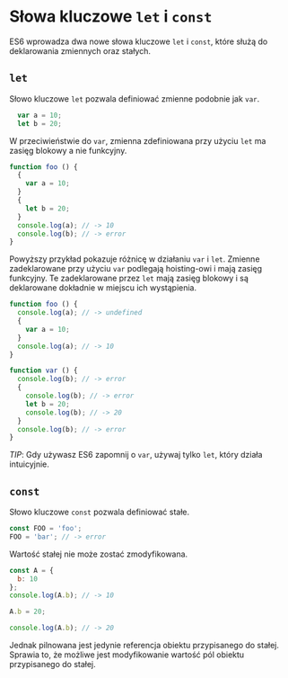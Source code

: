 # Słowa kluczowe `let` i `const`

ES6 wprowadza dwa nowe słowa kluczowe `let` i `const`, które służą do deklarowania zmiennych oraz stałych.

## `let`

Słowo kluczowe `let` pozwala definiować zmienne podobnie jak `var`.

```js
  var a = 10;
  let b = 20;
```

W przeciwieństwie do `var`, zmienna zdefiniowana przy użyciu `let` ma zasięg blokowy a nie funkcyjny.

```js
function foo () {
  {
    var a = 10;
  }
  {
    let b = 20;
  }
  console.log(a); // -> 10
  console.log(b); // -> error
}
```

Powyższy przykład pokazuje różnicę w działaniu `var` i `let`. Zmienne zadeklarowane przy użyciu `var` podlegają hoisting-owi i mają zasięg funkcyjny. Te zadeklarowane przez `let` mają zasięg blokowy i są deklarowane dokładnie w miejscu ich wystąpienia.

```js
function foo () {
  console.log(a); // -> undefined
  {
    var a = 10;
  }
  console.log(a); // -> 10
}

function var () {
  console.log(b); // -> error
  {
    console.log(b); // -> error
    let b = 20;
    console.log(b); // -> 20
  }
  console.log(b); // -> error
}
```

_TIP_: Gdy używasz ES6 zapomnij o `var`, używaj tylko `let`, który działa intuicyjnie.

## `const`

Słowo kluczowe `const` pozwala definiować stałe.

```js
const FOO = 'foo';
FOO = 'bar'; // -> error
```

Wartość stałej nie może zostać zmodyfikowana.

```js
const A = {
  b: 10
};
console.log(A.b); // -> 10

A.b = 20;

console.log(A.b); // -> 20
```

Jednak pilnowana jest jedynie referencja obiektu przypisanego do stałej. Sprawia to, że możliwe jest modyfikowanie wartość pól obiektu przypisanego do stałej.

